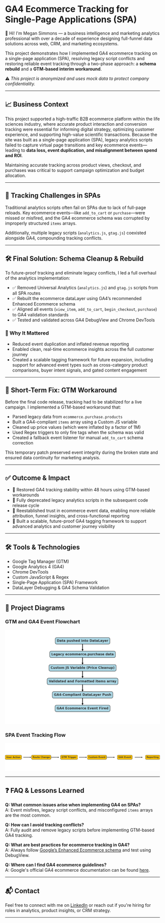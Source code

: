 # GA4 Ecommerce Tracking for Single-Page Applications (SPA)

👋 Hi! I'm Megan Simmons — a business intelligence and marketing analytics professional with over a decade of experience designing full-funnel data solutions across web, CRM, and marketing ecosystems.

This project demonstrates how I implemented GA4 ecommerce tracking on a single-page application (SPA), resolving legacy script conflicts and restoring reliable event tracking through a two-phase approach: a **schema rebuild** and a **GTM-based interim workaround**.

⚠️ *This project is anonymized and uses mock data to protect company confidentiality.*

---

## 📈 Business Context

This project supported a high-traffic B2B ecommerce platform within the life sciences industry, where accurate product interaction and conversion tracking were essential for informing digital strategy, optimizing customer experience, and supporting high-value scientific transactions. Because the site was built as a single-page application (SPA), legacy analytics scripts failed to capture virtual page transitions and key ecommerce events—leading to **data loss, event duplication, and misalignment between spend and ROI**.

Maintaining accurate tracking across product views, checkout, and purchases was critical to support campaign optimization and budget allocation.

---

## 🧩 Tracking Challenges in SPAs

Traditional analytics scripts often fail on SPAs due to lack of full-page reloads. Key ecommerce events—like `add_to_cart` or `purchase`—were missed or misfired, and the GA4 ecommerce schema was corrupted by improperly structured `items` arrays.

Additionally, multiple legacy scripts (`analytics.js`, `gtag.js`) coexisted alongside GA4, compounding tracking conflicts.

---

## 🛠 Final Solution: Schema Cleanup & Rebuild

To future-proof tracking and eliminate legacy conflicts, I led a full overhaul of the analytics implementation:

- ✅ Removed Universal Analytics (`analytics.js`) and `gtag.js` scripts from all SPA routes  
- ✅ Rebuilt the ecommerce dataLayer using GA4’s recommended Enhanced Ecommerce schema  
- ✅ Aligned all events (`view_item`, `add_to_cart`, `begin_checkout`, `purchase`) to GA4 validation standards  
- ✅ Tested and validated across GA4 DebugView and Chrome DevTools  

### 🧠 Why It Mattered
- Reduced event duplication and inflated revenue reporting  
- Enabled clean, real-time ecommerce insights across the full customer journey  
- Created a scalable tagging framework for future expansion, including support for advanced event types such as cross-category product comparisons, buyer intent signals, and gated content engagement  

---

## 🔧 Short-Term Fix: GTM Workaround

Before the final code release, tracking had to be stabilized for a live campaign. I implemented a GTM-based workaround that:

- Parsed legacy data from `ecommerce.purchase.products`  
- Built a GA4-compliant `items` array using a Custom JS variable  
- Cleaned up price values (which were inflated by a factor of 1M)  
- Used Regex triggers to only fire tags when the schema was valid  
- Created a fallback event listener for manual `add_to_cart` schema correction  

This temporary patch preserved event integrity during the broken state and ensured data continuity for marketing analysis.

---

## ✅ Outcome & Impact

- 🔧 Restored GA4 tracking stability within 48 hours using GTM-based workarounds  
- 🧹 Fully deprecated legacy analytics scripts in the subsequent code release cycle  
- 🎯 Reestablished trust in ecommerce event data, enabling more reliable attribution, funnel insights, and cross-functional reporting  
- 🧱 Built a scalable, future-proof GA4 tagging framework to support advanced analytics and customer journey visibility  

---

## 🛠 Tools & Technologies

- Google Tag Manager (GTM)  
- Google Analytics 4 (GA4)  
- Chrome DevTools  
- Custom JavaScript & Regex  
- Single-Page Application (SPA) Framework  
- DataLayer Debugging & GA4 Schema Validation  

---

## 📸 Project Diagrams

### GTM and GA4 Event Flowchart  
![GTM and GA4 Event Flowchart](images/ecommerce_flowchart.png)

### SPA Event Tracking Flow  
![SPA Event Tracking Flow](images/event_tracking_flowchart.png)

---

## ❓ FAQ & Lessons Learned

**Q: What common issues arise when implementing GA4 on SPAs?**  
A: Event misfires, legacy script conflicts, and misconfigured `items` arrays are the most common.

**Q: How can I avoid tracking conflicts?**  
A: Fully audit and remove legacy scripts before implementing GTM-based GA4 tracking.

**Q: What are best practices for ecommerce tracking in GA4?**  
A: Always follow [Google’s Enhanced Ecommerce schema](https://developers.google.com/tag-platform/gtagjs/reference/events) and test using DebugView.

**Q: Where can I find GA4 ecommerce guidelines?**  
A: Google's official GA4 ecommerce documentation can be found [here](https://support.google.com/analytics/answer/9268036?hl=en).

---

## 📬 Contact

Feel free to connect with me on [LinkedIn](https://www.linkedin.com/in/iheartscience) or reach out if you're hiring for roles in analytics, product insights, or CRM strategy.

---
